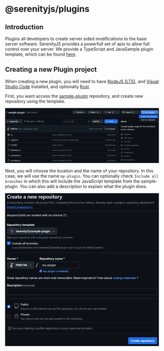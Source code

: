 # @serenityjs/plugins

## Introduction
Plugins all developers to create server sided modifications to the base server software. SerenityJS provides a powerfull set of apis to allow full control over your server. We provide a TypeScript and JavaSample plugin template, which can be found [here](https://github.com/SerenityJS/sample-plugin).

## Creating a new Plugin project
When creating a new plugin, you will need to have [NodeJS (LTS)](https://nodejs.org/en/), and [Visual Studio Code](https://code.visualstudio.com/) installed, and optionally [Rust](https://www.rust-lang.org/).

First, you want access the [sample-plugin](https://github.com/SerenityJS/sample-plugin) repository, and create new repository using the template.
<br/>
<p align="center">
  <a href="https://github.com/SerenityJS/serenity">
    <img src="./public/template-generation.png" alt="Logo" />
  </a>
</p>

Next, you will choose the location and the name of your repository. In this case, we will use the name `my-plugin`. You can optionally check `Include all branches` in which this will include the JavaScript template from the sample-plugin. You can also add a description to explain what the plugin does.
<br/>
<p align="center">
  <a href="https://github.com/SerenityJS/serenity">
    <img src="./public/creating-plugin.png" alt="Logo" />
  </a>
</p>
